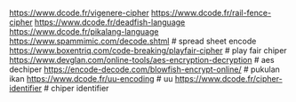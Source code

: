 https://www.dcode.fr/vigenere-cipher
https://www.dcode.fr/rail-fence-cipher
https://www.dcode.fr/deadfish-language
https://www.dcode.fr/pikalang-language
https://www.spammimic.com/decode.shtml # spread sheet encode
https://www.boxentriq.com/code-breaking/playfair-cipher # play fair chiper
https://www.devglan.com/online-tools/aes-encryption-decryption # aes dechiper
https://encode-decode.com/blowfish-encrypt-online/ # pukulan ikan
https://www.dcode.fr/uu-encoding # uu
https://www.dcode.fr/cipher-identifier # chiper identifier